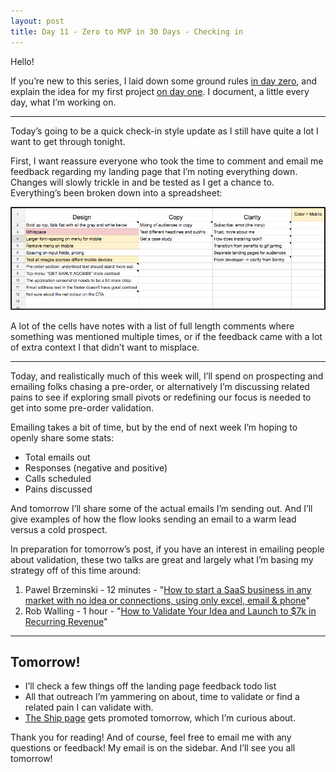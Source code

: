 ```yaml
---
layout: post
title: Day 11 - Zero to MVP in 30 Days - Checking in
---
```


<div class="intro">
  Hello!

  If you’re new to this series, I laid down some ground rules <a href="https://hackernoon.com/day-0-zero-to-mvp-in-30-days-31c83db6aadf">in day zero</a>, and explain the idea for my first project <a href="https://hackernoon.com/day-1-zero-to-mvp-in-30-days-idea-number-1-18536868e282">on day one</a>. I document, a little every day, what I’m working on.
</div>

-------------

Today’s going to be a quick check-in style update as I still have quite a lot I want to get through tonight.

First, I want reassure everyone who took the time to comment and email me feedback regarding my landing page that I’m noting everything down. Changes will slowly trickle in and be tested as I get a chance to. Everything’s been broken down into a spreadsheet:

![](/static/images/day11_image_0.png)

A lot of the cells have notes with a list of full length comments where something was mentioned multiple times, or if the feedback came with a lot of extra context I that didn’t want to misplace.

-------

Today, and realistically much of this week will, I’ll spend on prospecting and emailing folks chasing a pre-order, or alternatively I’m discussing related pains to see if exploring small pivots or redefining our focus is needed to get into some pre-order validation.

Emailing takes a bit of time, but by the end of next week I’m hoping to openly share some stats:

* Total emails out
* Responses (negative and positive)
* Calls scheduled
* Pains discussed

And tomorrow I’ll share some of the actual emails I’m sending out. And I’ll give examples of how the flow looks sending an email to a warm lead versus a cold prospect.

In preparation for tomorrow’s post, if you have an interest in emailing people about validation, these two talks are great and largely what I’m basing my strategy off of this time around:

1. Pawel Brzeminski - 12 minutes - "[How to start a SaaS business in any market with no idea or connections, using only excel, email & phone](https://vimeo.com/130797716)"
2. Rob Walling - 1 hour - "[How to Validate Your Idea and Launch to $7k in Recurring Revenue](https://vimeo.com/96267945?width=800&height=450)"

-------

## Tomorrow!

* I’ll check a few things off the landing page feedback todo list
* All that outreach I’m yammering on about, time to validate or find a related pain I can validate with.
* [The Ship page](https://www.producthunt.com/upcoming/bystander-io) gets promoted tomorrow, which I’m curious about.

Thank you for reading! And of course, feel free to email me with any questions or feedback! My email is on the sidebar. And I’ll see you all tomorrow!


